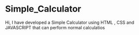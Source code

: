 # Simple_Calculator
Hi, I have developed a Simple Calculator using HTML , CSS  and JAVASCRIPT that can perform normal calculatios
